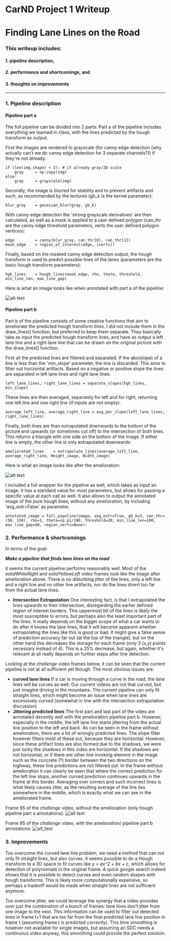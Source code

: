 # **CarND Project 1 Writeup** 
# **Finding Lane Lines on the Road** 


### This writeup includes:
#### 1. pipeline description,
#### 2. performance and shortcomings, and
#### 3. thoughts on improvements

[//]: # (Image References)
[image_pipe_parta]: ./test_images/whiteCarLaneSwitch_noExtr_noAvg_output.jpg
[image_pipe_partb]: ./test_images/whiteCarLaneSwitch_output.jpg
[image_challenge_noAvg_noExtr]: ./test_videos/challenge_frame_95_noExtr_noAvg.jpg
[image_challenge]: ./test_videos/challenge_frame_95.jpg

---

### 1. Pipeline description

#### Pipeline part a
The full pipeline can be divided into 2 parts. Part a of the pipeline includes everything we learned in class, with the lines predicted by the hough transform as output.

First the images are rendered to grayscale (for canny edge detection (why actually can't we do canny edge detection for 3 separate channels?)) if they're not already:
    
    if (len(img.shape) < 3): # if already gray/2D scale
        gray     = np.copy(img)
    else:
        gray     = grayscale(img)

Secondly, the image is blurred for stability and to prevent artifacts and such, as recommended by the lectures (gb_k is the kernel parameter):

    blur_gray    = gaussian_blur(gray, gb_k)

With canny edge detection the 'strong grayscale derivatives' are then calculated, as well as a mask is applied to a user defined polygon (can_thr are the canny edge threshold parameters, verts the user defined polygon vertices):

    edge         = canny(blur_gray, can_thr[0], can_thr[1])
    mask_edge    = region_of_interest(edge, [verts])
    
Finally, based on the masked canny edge detection output, the hough transform is used to predict possible lines of the lanes (parameters are the basic hough transform parameters):
    
    hgh_lines    = hough_lines(mask_edge, rho, theta, threshold, min_line_len, max_line_gap)
    
Here is what an image looks like when annotated with part a of the pipeline:

![alt text][image_pipe_parta]

#### Pipeline part b
Part b of the pipeline consists of some creative functions that aim to ameliorate the predicted hough transform lines. I did not include them in the draw_lines() function, but preferred to keep them separate. They basically take as input the predicted hough transform lines, and have as output a left lane line and a right lane line that can be drawn on the original picture with the draw_lines() function.

First all the predicted lines are filtered and separated. If the abs(slope) of a line is less than the 'min_slope' parameter, the line is discarded. This aims to filter out horizontal artifacts. Based on a negative or positive slope the lines are separated in left lane lines and right lane lines:

    left_lane_lines, right_lane_lines = separate_slopes(hgh_lines, min_slope)
    
These lines are then averaged, separately for left and for right, returning one left line and one right line (if inputs are not empty):
    
    average_left_line, average_right_line = avg_per_slope(left_lane_lines, right_lane_lines)
    
Finally, both lines are than extrapolated downwards to the bottom of the picture and upwards (or sometimes cut off) to the intersection of both lines. This returns a triangle with one side on the bottom of the image. If either line is empty, the other line is only extrapolated downwards:
    
    ameliorated_lines    = extrapolate_lines(average_left_line, average_right_line, Height_image, Width_image)

Here is what an image looks like after the amelioration:

![alt text][image_pipe_partb]

I included a full wrapper for the pipeline as well, which takes as input an image. It has a standard value for most parameters, but allows for passing a specific value at each call as well. It also allows to output the annotated image of the pure hough lines, without any amelioration, by including 'avg_extr=False' as parameter.

    annotated_image = full_pipeline(image, avg_extr=True, gb_k=3, can_thr=(50, 150), rho=1, theta=np.pi/180, threshold=20, min_line_len=100, max_line_gap=40, region_verts=None):

### 2. Performance & shortcomings

In terms of the goal:

***Make a pipeline that finds lane lines on the road***

it seems the current pipeline performs reasonably well. Most of the *solidWhiteRight* and *solidYellowLeft* video frames look like the image after amelioration above. There is no disturbing jitter of the lines, only a left line and a right line and no other line artifacts, nor do the lines divert too far from the actual lane lines.

* **Intersection Extrapolation** One interesting fact, is that I extrapolated the lines upwards to their intersection, disregarding the earlier defined region of interest borders.
This uppermost bit of the lines is likely the most susceptible to errors, but perhaps also the least important part of the lines. It really depends on the bigger scope of what a car wants to do after it knows the lane lines, that it will become apparent whether extrapolating the lines like this is good or bad. It might give a false sense of prediction accuracy far out (at the top of the triangle), but on the other hand this decreases the storage for each frame (only 3 (x,y) points necessary instead of 4). This is a 25% decrease, but again, whether it's relevant at all really depends on further steps after line detection.

Looking at the *challenge* video frames below, it can be seen that the current pipeline is not at all sufficient yet though. The most obvious issues are:

* **curved lane lines** If a car is moving through a curve in the road, the lane lines will be curves as well. Our current videos are not that curved, but just imagine driving in the mountains. The current pipeline can only fit straight lines, which might become an issue when lane lines are excessively curved (somewhat in line with the intersection extrapolation discussion)
* **Jittering predicted lines** The first part and last part of the video are annotated decently well with the amelioration pipeline part b. However, especially in the middle, the left lane line starts jittering from the actual line position to the left and back. As can be seen in the frame without amelioration, there are a lot of wrongly predicted lines. The slope filter however filters most of these out, because they are horizontal. However, since these artifact lines are also formed due to the shadows, we were just lucky the shadows in this video are horizontal. If the shadows are not horizontal, or if there are other line invoking element in the image such as the concrete (?) border between the two directions on the highway, these line predictions are not filtered out. In the frame without amelioration it can clearly be seen that where the correct prediction for the left line stops, another curved prediction continues upwards in the frame at this border. Averaging over correct and such incorrect lines is what likely causes jitter, as the resulting average of the line lies somewhere in the middle, which is exactly what we can see in the ameliorated frame.

Frame 95 of the *challenge* video, without the amelioration (only hough pipeline part a annotations):
![alt text][image_challenge_noAvg_noExtr]

Frame 95 of the *challenge* video, with the amelioration/ pipeline part b annotations:
![alt_text][image_challenge]

### 3. Improvements

Too overcome the curved lane line problem, we need a method that can not only fit straight lines, but also curves. It seems possible to do a Hough transform to a 3D space to fit curves like *y = ax^2 + bx + c*, which allows for detection of polynomials in the original frame. A quick google search indeed shows that it is possible to detect curves and even random shapes with hough transforms. This is likely more computationally expensive, so perhaps a tradeoff would be made when straight lines are not sufficient anymore.

Too overcome jitter, we could leverage the synergy that a video provides over just the combination of a bunch of frames: lane lines don't jitter from one image to the next. This information can be used to filter out detected lines in frame t+1 that are too far from the final predicted lane line position in frame t (assuming frame t is predicted correctly). This time smoothing is however not available for single images, but assuming an SDC needs a continuous video anyway, this smoothing could provide the perfect solution.